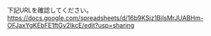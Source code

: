 下記URLを確認してください。
https://docs.google.com/spreadsheets/d/16b9KSjz1BilsMrJUABHm-OFJaxYgKEbFE1ftGv2IkcE/edit?usp=sharing
